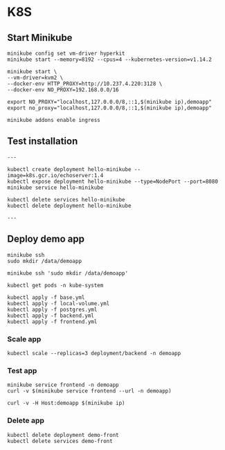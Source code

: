 # K8S

## Start Minikube

```
minikube config set vm-driver hyperkit
minikube start --memory=8192 --cpus=4 --kubernetes-version=v1.14.2

minikube start \
--vm-driver=kvm2 \
--docker-env HTTP_PROXY=http://10.237.4.220:3128 \
--docker-env NO_PROXY=192.168.0.0/16

export NO_PROXY="localhost,127.0.0.0/8,::1,$(minikube ip),demoapp"
export no_proxy="localhost,127.0.0.0/8,::1,$(minikube ip),demoapp"

minikube addons enable ingress
```

## Test installation

```
---

kubectl create deployment hello-minikube --image=k8s.gcr.io/echoserver:1.4
kubectl expose deployment hello-minikube --type=NodePort --port=8080
minikube service hello-minikube

kubectl delete services hello-minikube
kubectl delete deployment hello-minikube

---
```

## Deploy demo app

```
minikube ssh
sudo mkdir /data/demoapp

minikube ssh 'sudo mkdir /data/demoapp' 

kubectl get pods -n kube-system

kubectl apply -f base.yml
kubectl apply -f local-volume.yml
kubectl apply -f postgres.yml
kubectl apply -f backend.yml
kubectl apply -f frontend.yml
```

### Scale app

```kubectl scale --replicas=3 deployment/backend -n demoapp```

### Test app

```
minikube service frontend -n demoapp
curl -v $(minikube service frontend --url -n demoapp)

curl -v -H Host:demoapp $(minikube ip)
```

### Delete app

```
kubectl delete deployment demo-front
kubectl delete services demo-front
```
